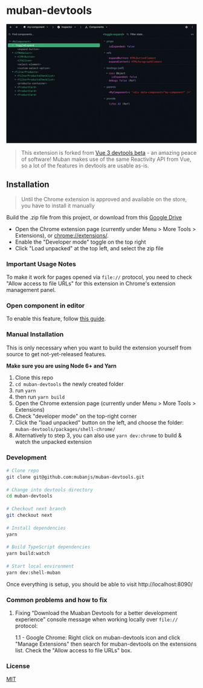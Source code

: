 # muban-devtools

<p align="center"><img width="720px" src="https://raw.githubusercontent.com/mubanjs/muban-devtools/main/media/screenshot.jpg" alt="screenshot"></p>

> This extension is forked from [Vue 3 devtools beta](https://github.com/vuejs/vue-devtools/tree/next) - an amazing 
> peace of software! Muban makes use of the same Reactivity API from Vue, so a lot of the features in devtools are 
> usable as-is.

## Installation

> Until the Chrome extension is approved and available on the store, you have to install it manually 

Build the .zip file from this project, or download from this [Google Drive](https://drive.google.com/file/d/1VTcld-FbvcLwHhs3R1uwTY1H_wrL1Dx-/view?usp=sharing)

- Open the Chrome extension page (currently under Menu > More Tools > Extensions),
  or [chrome://extensions/](chrome://extensions/).
- Enable the "Developer mode" toggle on the top right
- Click "Load unpacked" at the top left, and select the zip file

### Important Usage Notes

To make it work for pages opened via `file://` protocol, you need to check "Allow access to file URLs" for this 
extension in Chrome's extension management panel.


### Open component in editor

To enable this feature, follow [this guide](./docs/open-in-editor.md).

### Manual Installation

This is only necessary when you want to build the extension yourself from source to get not-yet-released features.

**Make sure you are using Node 6+ and Yarn**

1. Clone this repo
2. `cd muban-devtools` the newly created folder
3. run `yarn`
4. then run `yarn build`
5. Open the Chrome extension page (currently under Menu > More Tools > Extensions)
6. Check "developer mode" on the top-right corner
7. Click the "load unpacked" button on the left, and choose the folder: `muban-devtools/packages/shell-chrome/`
8. Alternatively to step 3, you can also use `yarn dev:chrome` to build & watch the unpacked extension

### Development

```bash
# Clone repo
git clone git@github.com:mubanjs/muban-devtools.git

# Change into devtools directory
cd muban-devtools

# Checkout next branch
git checkout next

# Install dependencies
yarn

# Build TypeScript dependencies
yarn build:watch

# Start local environment
yarn dev:shell-muban
```

Once everything is setup, you should be able to visit http://localhost:8090/

### Common problems and how to fix

1. Fixing "Download the Muaban Devtools for a better development experience" console message when working locally over 
   `file://` protocol:
   
   1.1 - Google Chrome: Right click on muban-devtools icon and click "Manage Extensions" then search for 
   muban-devtools on the extensions list. Check the "Allow access to file URLs" box.

### License

[MIT](http://opensource.org/licenses/MIT)
